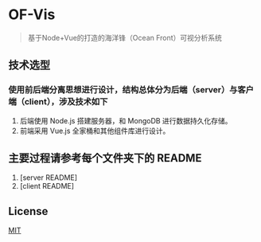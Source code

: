 # OF-Vis

> 基于Node+Vue的打造的海洋锋（Ocean Front）可视分析系统

## 技术选型

### 使用前后端分离思想进行设计，结构总体分为后端（server）与客户端（client），涉及技术如下

1. 后端使用 Node.js 搭建服务器，和 MongoDB 进行数据持久化存储。
2. 前端采用 Vue.js 全家桶和其他组件库进行设计。

## 主要过程请参考每个文件夹下的 README

1. [server README]
2. [client README]

## License

[MIT](https://github.com/MoMoOwO/OFVis/LICENSE)
